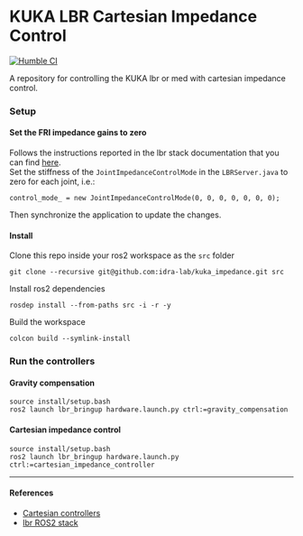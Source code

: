 # KUKA LBR Cartesian Impedance Control  
[![Humble CI](https://github.com/idra-lab/kuka_impedance/actions/workflows/main.yml/badge.svg)](https://github.com/idra-lab/kuka_impedance/actions/workflows/main.yml)  

A repository for controlling the KUKA lbr or med with cartesian impedance control.


### Setup
#### Set the FRI impedance gains to zero 
Follows the instructions reported in the lbr stack documentation that you can find [here](https://lbr-stack.readthedocs.io/en/latest/lbr_fri_ros2_stack/lbr_fri_ros2_stack/doc/hardware_setup.html).  
Set the stiffness of the `JointImpedanceControlMode` in the `LBRServer.java` to zero for each joint, i.e.:
```
control_mode_ = new JointImpedanceControlMode(0, 0, 0, 0, 0, 0, 0);
```
Then synchronize the application to update the changes.
  
#### Install
Clone this repo inside your ros2 workspace as the `src` folder
```
git clone --recursive git@github.com:idra-lab/kuka_impedance.git src
```
Install ros2 dependencies
```
rosdep install --from-paths src -i -r -y
```
Build the workspace
```
colcon build --symlink-install
```

### Run the controllers

#### Gravity compensation
```
source install/setup.bash
ros2 launch lbr_bringup hardware.launch.py ctrl:=gravity_compensation
```

#### Cartesian impedance control
```
source install/setup.bash
ros2 launch lbr_bringup hardware.launch.py ctrl:=cartesian_impedance_controller
```
---

#### References
- [Cartesian controllers](https://github.com/fzi-forschungszentrum-informatik/cartesian_controllers.git)
- [lbr ROS2 stack](https://github.com/lbr-stack/lbr_fri_ros2_stack)
